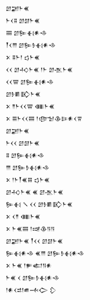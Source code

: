 <div class='block'>
<div class='line'>𒇻𒃢𒈨𒌍</div>
<div class='line'>𒈨𒌋𒐉 𒇻𒇇𒈨𒌍</div>
<div class='line'>𒐍 𒇻𒌉𒈬𒀭𒈾</div>
<div class='line'>𒐕𒌋𒐈 𒇻𒌉𒊩𒈬𒀭𒈾</div>
<div class='line'>𒉽 𒐉𒈨𒁹 𒌓𒈨𒌍</div>
<div class='line'>𒌋𒌋 𒇻𒈧𒈨𒌍 𒁹𒈨 𒇻𒍚𒈨𒌍</div>
<div class='line'>𒌋𒌋𒐌 𒇻𒌉𒈬𒀭𒈾</div>
<div class='line'>𒇻𒊩𒀾𒃼𒈨𒌍</div>
<div class='line'>𒉽 𒈫𒈨𒌋𒌋𒐌 𒈪𒈨𒌍</div>
<div class='line'>𒉽 𒐋𒈨𒌋𒌋𒐍 𒁹𒂦𒈠𒆠𒄿𒀭𒌋𒐊</div>
<div class='line'>𒇻𒃢𒈨𒌍</div>
<div class='line'>𒈨𒌋𒌋 𒇻𒇇𒈨𒌍</div>
<div class='line'>𒐉 𒇻𒌉𒈬𒀭𒈾</div>
<div class='line'>𒐈 𒇻𒌉𒊩𒈬𒀭𒈾</div>
<div class='line'>𒉽 𒁹𒈨𒐕𒌍𒐋 𒌓𒈨𒌍</div>
<div class='line'>𒇻𒈧𒈨𒌍 𒌍 𒇻𒍚𒈨𒌍</div>
<div class='line'>𒌉𒈬 𒑳 𒌋𒌋 𒇻𒊩𒀾𒃼𒈨𒌍</div>
<div class='line'>𒉽 𒌋𒈫 𒈪𒈨𒌍</div>
<div class='line'>𒉽 𒈨𒌍𒐍 𒁹𒀏𒆠𒀀𒀀</div>
<div class='line'>𒇻𒃢𒈨𒌍 𒐕𒌋𒌋 𒇻𒇇𒈨𒌍</div>
<div class='line'>𒌉𒈬𒀭𒈾 𒌍𒐈 𒇻𒌉𒊩𒈬𒀭𒈾</div>
<div class='line'>𒉽 𒈨𒌍 𒁹𒊓𒅗𒀀𒀭</div>
<div class='line'>𒈨𒌍 𒌋 𒇻𒌉𒊩𒈬𒀭𒈾</div>
<div class='line'>𒁹𒀭𒌋𒄥𒌑𒁄𒀖 𒁷</div>
</div>